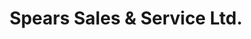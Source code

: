 ---
title: "Spears Sales & Service Ltd."
url: /burnaby/spears-sales-und-service-ltd/
shop: Allgemein
---